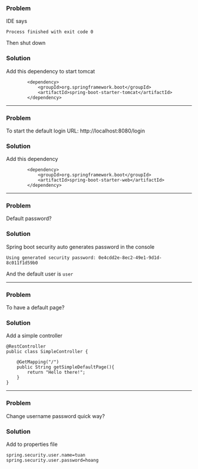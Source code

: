 ### Problem

IDE says

```
Process finished with exit code 0
```

Then shut down

### Solution

Add this dependency to start tomcat

```
        <dependency>
            <groupId>org.springframework.boot</groupId>
            <artifactId>spring-boot-starter-tomcat</artifactId>
        </dependency>
```

---

### Problem

To start the default login URL: http://localhost:8080/login

### Solution

Add this dependency

```
		<dependency>
			<groupId>org.springframework.boot</groupId>
			<artifactId>spring-boot-starter-web</artifactId>
		</dependency>
```

---

### Problem

Default password?

### Solution

Spring boot security auto generates password in the console

```
Using generated security password: 0e4cdd2e-8ec2-49e1-9d1d-8c011f1d59b0
```

And the default user is `user`

---

### Problem

To have a default page?

### Solution

Add a simple controller

```
@RestController
public class SimpleController {

    @GetMapping("/")
    public String getSimpleDefaultPage(){
        return "Hello there!";
    }
}
```

---
### Problem

Change username password quick way?

### Solution

Add to properties file

```
spring.security.user.name=tuan
spring.security.user.password=hoang
```